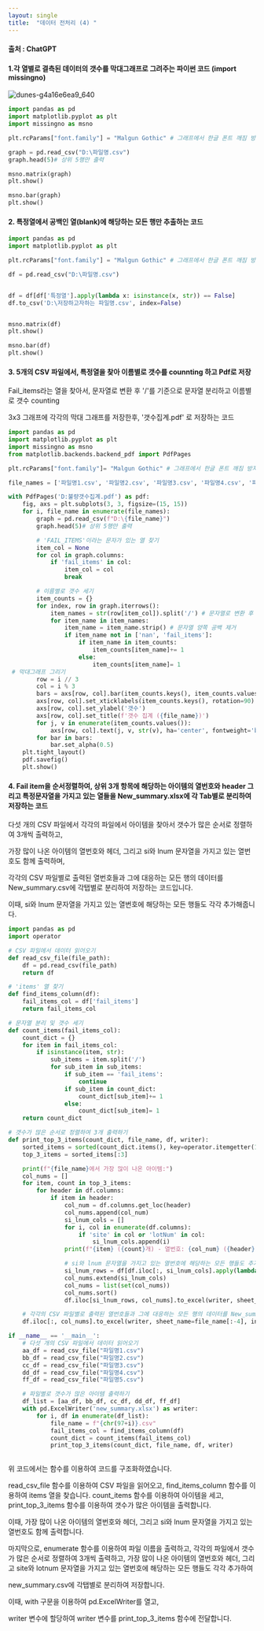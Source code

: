 ```yaml
---
layout: single
title:  "데이터 전처리 (4) "
---
```



#### 출처 : ChatGPT

#### 1.각 열별로 결측된 데이터의 갯수를 막대그래프로 그려주는 파이썬 코드 (import missingno)

![dunes-g4a16e6ea9_640](https://github.com/jasminherb/jasminherb.github.io/assets/133365586/dc5d55ec-92ee-43d5-820d-e144677dd1a6)

```python
import pandas as pd
import matplotlib.pyplot as plt
import missingno as msno

plt.rcParams["font.family"] = "Malgun Gothic" # 그래프에서 한글 폰트 깨짐 방지 

graph = pd.read_csv("D:\파일명.csv")
graph.head(5)# 상위 5행만 출력

msno.matrix(graph)
plt.show()

msno.bar(graph)
plt.show()
```

#### 2. 특정열에서 공백인 열(blank)에 해당하는 모든 행만 추출하는 코드


```python
import pandas as pd
import matplotlib.pyplot as plt

plt.rcParams["font.family"] = "Malgun Gothic" # 그래프에서 한글 폰트 깨짐 방지 

df = pd.read_csv("D:\파일명.csv")


df = df[df['특정열'].apply(lambda x: isinstance(x, str)) == False]
df.to_csv('D:\저장하고자하는 파일명.csv', index=False)


msno.matrix(df)
plt.show()

msno.bar(df)
plt.show()

```


#### 3. 5개의 CSV 파일에서, 특정열을 찾아 이름별로 갯수를 counnting 하고 Pdf로 저장  
  
Fail_items라는 열을 찾아서, 문자열로 변환 후 '/'를 기준으로 문자열 분리하고 이름별로 갯수 counting 

3x3 그래프에 각각의 막대 그래프를 저장한후, '갯수집계.pdf' 로 저장하는 코드

```python
import pandas as pd
import matplotlib.pyplot as plt
import missingno as msno
from matplotlib.backends.backend_pdf import PdfPages

plt.rcParams["font.family"]= "Malgun Gothic" # 그래프에서 한글 폰트 깨짐 방지 

file_names = ['파일명1.csv', '파일명2.csv', '파일명3.csv', '파일명4.csv', '파일명5.csv']

with PdfPages('D:불량갯수집계.pdf') as pdf:
    fig, axs = plt.subplots(3, 3, figsize=(15, 15))
    for i, file_name in enumerate(file_names):
        graph = pd.read_csv(f"D:\{file_name}")
        graph.head(5)# 상위 5행만 출력

        # 'FAIL_ITEMS'이라는 문자가 있는 열 찾기
        item_col = None
        for col in graph.columns:
            if 'fail_items' in col:
                item_col = col
                break

        # 이름별로 갯수 세기
        item_counts = {}
        for index, row in graph.iterrows():
            item_names = str(row[item_col]).split('/') # 문자열로 변환 후 '/'를 기준으로 문자열 분리
            for item_name in item_names:
                item_name = item_name.strip() # 문자열 양쪽 공백 제거
                if item_name not in ['nan', 'fail_items']:
                    if item_name in item_counts:
                        item_counts[item_name]+= 1
                    else:
                        item_counts[item_name]= 1
 # 막대그래프 그리기
        row = i // 3
        col = i % 3
        bars = axs[row, col].bar(item_counts.keys(), item_counts.values(), color='orange', alpha=0.5)
        axs[row, col].set_xticklabels(item_counts.keys(), rotation=90)
        axs[row, col].set_ylabel('갯수')
        axs[row, col].set_title(f'갯수 집계 ({file_name})')
        for j, v in enumerate(item_counts.values()):
            axs[row, col].text(j, v, str(v), ha='center', fontweight='bold')
        for bar in bars:
            bar.set_alpha(0.5)
    plt.tight_layout()
    pdf.savefig()
    plt.show()

```

#### 4. Fail item을 순서정렬하여, 상위 3개 항목에 해당하는 아이템의 열번호와 header 그리고 특정문자열을 가지고 있는 열들을 New_summary.xlsx에 각 Tab별로 분리하여 저장하는 코드



다섯 개의 CSV 파일에서 각각의 파일에서 아이템을 찾아서 갯수가 많은 순서로 정렬하여 3개씩 출력하고, 

가장 많이 나온 아이템의 열번호와 헤더, 그리고 si와 lnum 문자열을 가지고 있는 열번호도 함께 출력하며, 

각각의 CSV 파일별로 출력된 열번호들과 그에 대응하는 모든 행의 데이터를 New_summary.csv에 각탭별로 분리하여 저장하는 코드입니다. 

이때, si와 lnum 문자열을 가지고 있는 열번호에 해당하는 모든 행들도 각각 추가해줍니다.

```python
import pandas as pd
import operator

# CSV 파일에서 데이터 읽어오기
def read_csv_file(file_path):
    df = pd.read_csv(file_path)
    return df

# 'items' 열 찾기
def find_items_column(df):
    fail_items_col = df['fail_items']
    return fail_items_col

# 문자열 분리 및 갯수 세기
def count_items(fail_items_col):
    count_dict = {}
    for item in fail_items_col:
        if isinstance(item, str):
            sub_items = item.split('/')
            for sub_item in sub_items:
                if sub_item == 'fail_items':
                    continue
                if sub_item in count_dict:
                    count_dict[sub_item]+= 1
                else:
                    count_dict[sub_item]= 1
    return count_dict

# 갯수가 많은 순서로 정렬하여 3개 출력하기
def print_top_3_items(count_dict, file_name, df, writer):
    sorted_items = sorted(count_dict.items(), key=operator.itemgetter(1), reverse=True)
    top_3_items = sorted_items[:3]

    print(f"{file_name}에서 가장 많이 나온 아이템:")
    col_nums = []
    for item, count in top_3_items:
        for header in df.columns:
            if item in header:
                col_num = df.columns.get_loc(header)
                col_nums.append(col_num)
                si_lnum_cols = []
                for i, col in enumerate(df.columns):
                    if 'site' in col or 'lotNum' in col:
                        si_lnum_cols.append(i)
                print(f"{item} ({count}개) - 열번호: {col_num} ({header}), si/lnum 열번호: {si_lnum_cols}")

                # si와 lnum 문자열을 가지고 있는 열번호에 해당하는 모든 행들도 추가
                si_lnum_rows = df[df.iloc[:, si_lnum_cols].apply(lambda x: 'si' in x.values or 'lnum' in x.values, axis=1)].index.tolist()
                col_nums.extend(si_lnum_cols)
                col_nums = list(set(col_nums))
                col_nums.sort()
                df.iloc[si_lnum_rows, col_nums].to_excel(writer, sheet_name=f"{file_name[:-4]}_{item}", index=False)

    # 각각의 CSV 파일별로 출력된 열번호들과 그에 대응하는 모든 행의 데이터를 New_summary.csv에 각탭별로 분리하여 저장
    df.iloc[:, col_nums].to_excel(writer, sheet_name=file_name[:-4], index=False)

if __name__ == '__main__':
    # 다섯 개의 CSV 파일에서 데이터 읽어오기
    aa_df = read_csv_file("파일명1.csv")
    bb_df = read_csv_file("파일명2.csv")
    cc_df = read_csv_file("파일명3.csv")
    dd_df = read_csv_file("파일명4.csv")
    ff_df = read_csv_file("파일명5.csv")

    # 파일별로 갯수가 많은 아이템 출력하기
    df_list = [aa_df, bb_df, cc_df, dd_df, ff_df]
    with pd.ExcelWriter('new_summary.xlsx') as writer:
        for i, df in enumerate(df_list):
            file_name = f"{chr(97+i)}.csv"
            fail_items_col = find_items_column(df)
            count_dict = count_items(fail_items_col)
            print_top_3_items(count_dict, file_name, df, writer)
 
```
위 코드에서는 함수를 이용하여 코드를 구조화하였습니다. 

read_csv_file 함수를 이용하여 CSV 파일을 읽어오고, 
find_items_column 함수를 이용하여 items 열을 찾습니다. 
count_items 함수를 이용하여 아이템을 세고, 
print_top_3_items 함수를 이용하여 갯수가 많은 아이템을 출력합니다. 

이때, 가장 많이 나온 아이템의 열번호와 헤더, 그리고 si와 lnum 문자열을 가지고 있는 열번호도 함께 출력합니다.


마지막으로, enumerate 함수를 이용하여 파일 이름을 출력하고, 
각각의 파일에서 갯수가 많은 순서로 정렬하여 3개씩 출력하고, 
가장 많이 나온 아이템의 열번호와 헤더, 
그리고 site와 lotnum 문자열을 가지고 있는 열번호에 해당하는 모든 행들도 각각 추가하여 

new_summary.csv에 각탭별로 분리하여 저장합니다. 


이때, with 구문을 이용하여 pd.ExcelWriter를 열고, 

writer 변수에 할당하여 writer 변수를 print_top_3_items 함수에 전달합니다.

